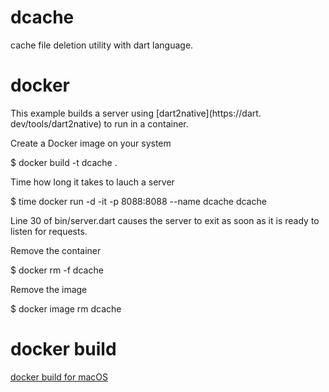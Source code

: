 # dcache

cache file deletion utility with dart language.

# docker

This example builds a server using [dart2native](https://dart. dev/tools/dart2native) to run in a container.

Create a Docker image on your system

$ docker build -t dcache .

Time how long it takes to lauch a server

$ time docker run -d -it -p 8088:8088 --name dcache dcache

Line 30 of bin/server.dart causes the server to exit as soon as it is ready to listen for requests.

Remove the container

$ docker rm -f dcache

Remove the image

$ docker image rm dcache

# docker build

[docker build for macOS](https://github.com/ilshookim/dcache/blob/master/build.md)
